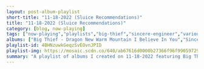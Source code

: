 ```yaml
---
layout: post-album-playlist
short-title: "11-18-2022 (Sluice Recommendations)"
title: "11-18-2022 (Sluice Recommendations)"
category: [blog, now-playing]
tags: ["now-playing","playlists","big-thief","sincere-engineer","various-artists","the-dopamines","the-lillingtons","hot-mulligan","joyce-manor","dead-to-me","dead-kennedys"]
albums: ["Big Thief - Dragon New Warm Mountain I Believe In You","Sincere Engineer - Rhombithian","Various Artists - Best Buds","The Dopamines - Expect the Worst","The Lillingtons - Death By Television","Hot Mulligan - Opportunities","Joyce Manor - Never Hungover Again","Dead To Me - African Elephants","Dead Kennedys - Plastic Surgery Disasters/In God We Trust, Inc."]
playlist-id: 4BHNzuwkGeqzSvEOvnJPID
playlist-img: https://mosaic.scdn.co/640/ab67616d0000b27366f96f9905972982d2ab45d4ab67616d0000b2737449400a1c24c1f96fb9a437ab67616d0000b273c7c67d06c1f89e9da5ac89abab67616d0000b273fecc9c415baa03d82caf4677
summary: "A playlist of albums I created on 11-18-2022 featuring Big Thief, Sincere Engineer, Various Artists, The Dopamines, The Lillingtons, Hot Mulligan, Joyce Manor, Dead To Me, and Dead Kennedys"
---
```

